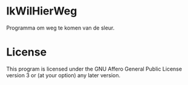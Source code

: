 # IkWilHierWeg
Programma om weg te komen van de sleur.

# License
This program is licensed under the GNU Affero General Public License version 3 or (at your option) any later version.
